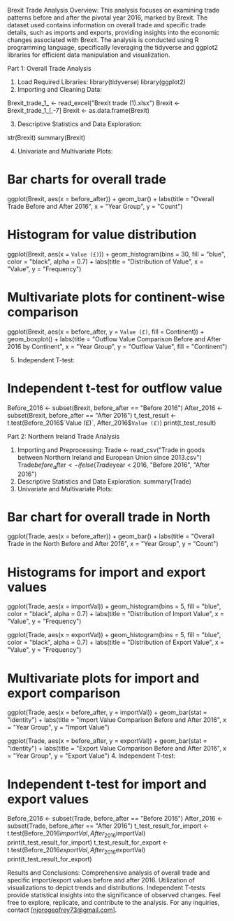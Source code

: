 Brexit Trade Analysis
Overview:
This analysis focuses on examining trade patterns before and after the pivotal year 2016, marked by Brexit. The dataset used contains information on overall trade and specific trade details, such as imports and exports, providing insights into the economic changes associated with Brexit. The analysis is conducted using R programming language, specifically leveraging the tidyverse and ggplot2 libraries for efficient data manipulation and visualization.

Part 1: Overall Trade Analysis
1. Load Required Libraries:
library(tidyverse)
library(ggplot2)
2. Importing and Cleaning Data:

Brexit_trade_1_ <- read_excel("Brexit trade (1).xlsx")
Brexit <- Brexit_trade_1_[,-7]
Brexit <- as.data.frame(Brexit)

3. Descriptive Statistics and Data Exploration:

str(Brexit)
summary(Brexit)

4. Univariate and Multivariate Plots:
# Bar charts for overall trade
ggplot(Brexit, aes(x = before_after)) +
  geom_bar() +
  labs(title = "Overall Trade Before and After 2016",
       x = "Year Group",
       y = "Count")

# Histogram for value distribution
ggplot(Brexit, aes(x = `Value (£)`)) +
  geom_histogram(bins = 30, fill = "blue", color = "black", alpha = 0.7) +
  labs(title = "Distribution of Value",
       x = "Value",
       y = "Frequency")

# Multivariate plots for continent-wise comparison
ggplot(Brexit, aes(x = before_after, y = `Value (£)`, fill = Continent)) +
  geom_boxplot() +
  labs(title = "Outflow Value Comparison Before and After 2016 by Continent",
       x = "Year Group",
       y = "Outflow Value",
       fill = "Continent")
       
5. Independent T-test:
# Independent t-test for outflow value
Before_2016 <- subset(Brexit, before_after == "Before 2016")
After_2016 <- subset(Brexit, before_after == "After 2016")
t_test_result <- t.test(Before_2016$`Value (£)`, After_2016$`Value (£)`)
print(t_test_result)


Part 2: Northern Ireland Trade Analysis
1. Importing and Preprocessing:
Trade <- read_csv("Trade in goods between Northern Ireland and European Union since 2013.csv")
Trade$before_after <- ifelse(Trade$year < 2016, "Before 2016", "After 2016")
2. Descriptive Statistics and Data Exploration:
summary(Trade)
3. Univariate and Multivariate Plots:

# Bar chart for overall trade in North
ggplot(Trade, aes(x = before_after)) +
  geom_bar() +
  labs(title = "Overall Trade in the North Before and After 2016",
       x = "Year Group",
       y = "Count")

# Histograms for import and export values
ggplot(Trade, aes(x = importVal)) +
  geom_histogram(bins = 5, fill = "blue", color = "black", alpha = 0.7) +
  labs(title = "Distribution of Import Value",
       x = "Value",
       y = "Frequency")

ggplot(Trade, aes(x = exportVal)) +
  geom_histogram(bins = 5, fill = "blue", color = "black", alpha = 0.7) +
  labs(title = "Distribution of Export Value",
       x = "Value",
       y = "Frequency")

# Multivariate plots for import and export comparison
ggplot(Trade, aes(x = before_after, y = importVal)) +
  geom_bar(stat = "identity") +
  labs(title = "Import Value Comparison Before and After 2016",
       x = "Year Group",
       y = "Import Value")

ggplot(Trade, aes(x = before_after, y = exportVal)) +
  geom_bar(stat = "identity") +
  labs(title = "Export Value Comparison Before and After 2016",
       x = "Year Group",
       y = "Export Value")
4. Independent T-test:

# Independent t-test for import and export values
Before_2016 <- subset(Trade, before_after == "Before 2016")
After_2016 <- subset(Trade, before_after == "After 2016")
t_test_result_for_import <- t.test(Before_2016$importVal, After_2016$importVal)
print(t_test_result_for_import)
t_test_result_for_export <- t.test(Before_2016$exportVal, After_2016$exportVal)
print(t_test_result_for_export)

Results and Conclusions:
Comprehensive analysis of overall trade and specific import/export values before and after 2016.
Utilization of visualizations to depict trends and distributions.
Independent T-tests provide statistical insights into the significance of observed changes.
Feel free to explore, replicate, and contribute to the analysis. For any inquiries, contact [njorogeofrey73@gmail.com].





